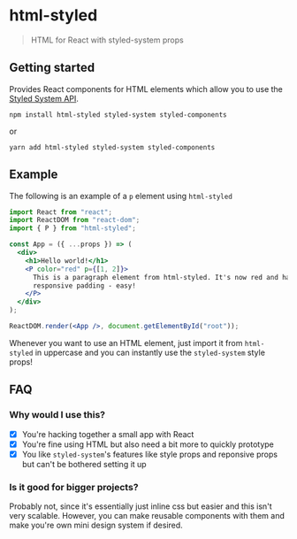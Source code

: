 # html-styled

> HTML for React with styled-system props

## Getting started

Provides React components for HTML elements which allow you to use the [Styled System API](https://styled-system.com/api/).

```
npm install html-styled styled-system styled-components
```

or

```
yarn add html-styled styled-system styled-components
```

## Example

The following is an example of a `p` element using `html-styled`

```jsx
import React from "react";
import ReactDOM from "react-dom";
import { P } from "html-styled";

const App = ({ ...props }) => (
  <div>
    <h1>Hello world!</h1>
    <P color="red" p={[1, 2]}>
      This is a paragraph element from html-styled. It's now red and has
      responsive padding - easy!
    </P>
  </div>
);

ReactDOM.render(<App />, document.getElementById("root"));
```

Whenever you want to use an HTML element, just import it from `html-styled` in uppercase and you can instantly use the `styled-system` style props!

## FAQ

### Why would I use this?

- [x] You're hacking together a small app with React
- [x] You're fine using HTML but also need a bit more to quickly prototype
- [x] You like `styled-system`'s features like style props and reponsive props but can't be bothered setting it up

### Is it good for bigger projects?

Probably not, since it's essentially just inline css but easier and this isn't very scalable. However, you can make reusable components with them and make you're own mini design system if desired.
